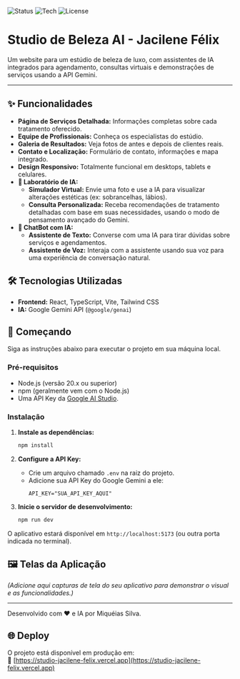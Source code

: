 ![Status](https://img.shields.io/badge/status-online-success)
![Tech](https://img.shields.io/badge/stack-React%20%7C%20TypeScript%20%7C%20Vite-blue)
![License](https://img.shields.io/badge/license-MIT-lightgrey)

# Studio de Beleza AI - Jacilene Félix

Um website para um estúdio de beleza de luxo, com assistentes de IA integrados para agendamento, consultas virtuais e demonstrações de serviços usando a API Gemini.

---

## ✨ Funcionalidades

- **Página de Serviços Detalhada:** Informações completas sobre cada tratamento oferecido.
- **Equipe de Profissionais:** Conheça os especialistas do estúdio.
- **Galeria de Resultados:** Veja fotos de antes e depois de clientes reais.
- **Contato e Localização:** Formulário de contato, informações e mapa integrado.
- **Design Responsivo:** Totalmente funcional em desktops, tablets e celulares.
- **🤖 Laboratório de IA:**
  - **Simulador Virtual:** Envie uma foto e use a IA para visualizar alterações estéticas (ex: sobrancelhas, lábios).
  - **Consulta Personalizada:** Receba recomendações de tratamento detalhadas com base em suas necessidades, usando o modo de pensamento avançado do Gemini.
- **💬 ChatBot com IA:**
  - **Assistente de Texto:** Converse com uma IA para tirar dúvidas sobre serviços e agendamentos.
  - **Assistente de Voz:** Interaja com a assistente usando sua voz para uma experiência de conversação natural.

## 🛠️ Tecnologias Utilizadas

- **Frontend:** React, TypeScript, Vite, Tailwind CSS
- **IA:** Google Gemini API (`@google/genai`)

## 🚀 Começando

Siga as instruções abaixo para executar o projeto em sua máquina local.

### Pré-requisitos

- Node.js (versão 20.x ou superior)
- npm (geralmente vem com o Node.js)
- Uma API Key da [Google AI Studio](https://aistudio.google.com/).

### Instalação

1.  **Instale as dependências:**
    ```bash
    npm install
    ```

2.  **Configure a API Key:**
    - Crie um arquivo chamado `.env` na raiz do projeto.
    - Adicione sua API Key do Google Gemini a ele:
      ```
      API_KEY="SUA_API_KEY_AQUI"
      ```

3.  **Inicie o servidor de desenvolvimento:**
    ```bash
    npm run dev
    ```

O aplicativo estará disponível em `http://localhost:5173` (ou outra porta indicada no terminal).

## 🖼️ Telas da Aplicação

*(Adicione aqui capturas de tela do seu aplicativo para demonstrar o visual e as funcionalidades.)*

---
Desenvolvido com ❤️ e IA por Miquéias Silva.

## 🌐 Deploy
O projeto está disponível em produção em:  
🔗 [https://studio-jacilene-felix.vercel.app](https://studio-jacilene-felix.vercel.app)


